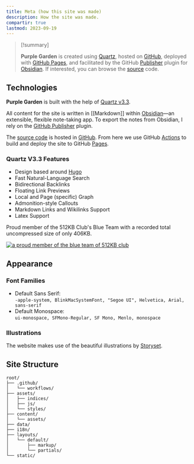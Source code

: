 ```yaml
---
title: Meta (how this site was made)
description: How the site was made.
compartir: true
lastmod: 2023-09-19
---
```


> [!summary]
> 
> **Purple Garden** is created using [Quartz](https://github.com/jackyzha0/quartz/tree/hugo), hosted on [GitHub](https://github.com/), deployed with [GitHub Pages](https://pages.github.com/), and facilitated by the GitHub [Publisher](https://github.com/ObsidianPublisher) plugin for [Obsidian](https://obsidian.md/). If interested, you can browse the [source](https://github.com/semanticdata/purple-was-taken) code.

## Technologies

**Purple Garden** is built with the help of [Quartz v3.3](https://github.com/jackyzha0/quartz/tree/hugo).

All content for the site is written in [[Markdown]] within [Obsidian](https://obsidian.md/)—an extensible, flexible note-taking app. To export the notes from Obsidian, I rely on the [GitHub Publisher](https://github.com/ObsidianPublisher) plugin.

The [source code](https://github.com/semanticdata/forgetful-dev) is hosted in [GitHub](https://github.com/). From here we use GitHub [Actions](https://github.com/features/actions) to build and deploy the site to GitHub [Pages](https://pages.github.com/).

### Quartz V3.3 Features

* Design based around [Hugo](https://gohugo.io/)
* Fast Natural-Language Search
* Bidirectional Backlinks
* Floating Link Previews
* Local and Page (specific) Graph
* Admonition-style Callouts
* Markdown Links and Wikilinks Support
* Latex Support

Proud member of the 512KB Club's Blue Team with a recorded total uncompressed size of only 406KB.

<a href="https://512kb.club"><img src="https://512kb.club/assets/images/blue-team.svg" alt="a proud member of the blue team of 512KB club" /></a>

## Appearance

### Font Families

* Default Sans Serif:  
	`-apple-system, BlinkMacSystemFont, "Segoe UI", Helvetica, Arial, sans-serif`
* Default Monospace:  
	 `ui-monospace, SFMono-Regular, SF Mono, Menlo, monospace`

### Illustrations

The website makes use of the beautiful illustrations by <a href="https://storyset.com/people">Storyset</a>.

## Site Structure

```
root/
├── .github/
│   └── workflows/
├── assets/
│   ├── indices/
│   ├── js/
│   └── styles/
├── content/
│   └── assets/
├── data/
├── i18n/
├── layouts/
│   └── default/
│       ├── markup/
│       └── partials/
└── static/
```
